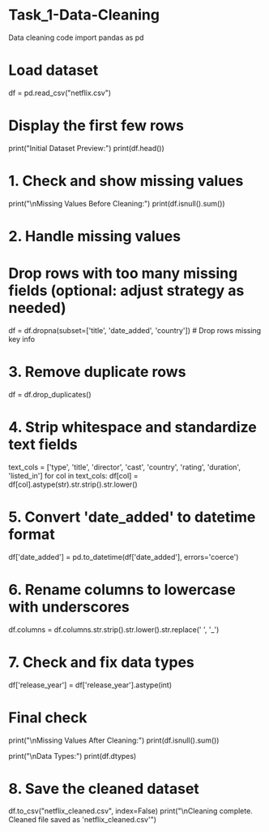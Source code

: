 # Task_1-Data-Cleaning
Data cleaning code
import pandas as pd

# Load dataset
df = pd.read_csv("netflix.csv")

# Display the first few rows
print("Initial Dataset Preview:")
print(df.head())

# 1. Check and show missing values
print("\nMissing Values Before Cleaning:")
print(df.isnull().sum())

# 2. Handle missing values
# Drop rows with too many missing fields (optional: adjust strategy as needed)
df = df.dropna(subset=['title', 'date_added', 'country'])  # Drop rows missing key info

# 3. Remove duplicate rows
df = df.drop_duplicates()

# 4. Strip whitespace and standardize text fields
text_cols = ['type', 'title', 'director', 'cast', 'country', 'rating', 'duration', 'listed_in']
for col in text_cols:
    df[col] = df[col].astype(str).str.strip().str.lower()

# 5. Convert 'date_added' to datetime format
df['date_added'] = pd.to_datetime(df['date_added'], errors='coerce')

# 6. Rename columns to lowercase with underscores
df.columns = df.columns.str.strip().str.lower().str.replace(' ', '_')

# 7. Check and fix data types
df['release_year'] = df['release_year'].astype(int)

# Final check
print("\nMissing Values After Cleaning:")
print(df.isnull().sum())

print("\nData Types:")
print(df.dtypes)

# 8. Save the cleaned dataset
df.to_csv("netflix_cleaned.csv", index=False)
print("\nCleaning complete. Cleaned file saved as 'netflix_cleaned.csv'")
